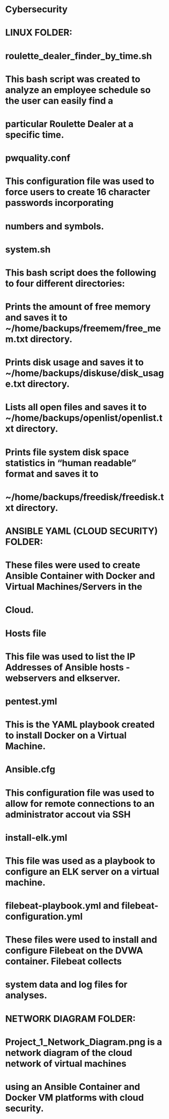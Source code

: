 # Cybersecurity

# LINUX FOLDER:
#
# roulette_dealer_finder_by_time.sh
#   This bash script was created to analyze an employee schedule so the user can easily find a         
#   particular Roulette Dealer at a specific time.
#
# pwquality.conf
#   This configuration file was used to force users to create 16 character passwords incorporating 
#   numbers and symbols.
#
# system.sh
#   This bash script does the following to four different directories:
#     Prints the amount of free memory and saves it to ~/home/backups/freemem/free_mem.txt directory.
#     Prints disk usage and saves it to ~/home/backups/diskuse/disk_usage.txt directory.
#     Lists all open files and saves it to ~/home/backups/openlist/openlist.txt directory.
#     Prints file system disk space statistics in “human readable” format and saves it to  
#     ~/home/backups/freedisk/freedisk.txt directory.
#
# ANSIBLE YAML (CLOUD SECURITY) FOLDER:
#   These files were used to create Ansible Container with Docker and Virtual Machines/Servers in the
#   Cloud.
#
# Hosts file
#   This file was used to list the IP Addresses of Ansible hosts - webservers and elkserver.
#
# pentest.yml
#   This is the YAML playbook created to install Docker on a Virtual Machine.
#
# Ansible.cfg
#   This configuration file was used to allow for remote connections to an administrator accout via SSH
#
# install-elk.yml
#   This file was used as a playbook to configure an ELK server on a virtual machine.
#
# filebeat-playbook.yml and filebeat-configuration.yml
#   These files were used to install and configure Filebeat on the DVWA container. Filebeat collects
#   system data and log files for analyses.
#
# NETWORK DIAGRAM FOLDER:
#   Project_1_Network_Diagram.png is a network diagram of the cloud network of virtual machines 
#   using an Ansible Container and Docker VM platforms with cloud security.